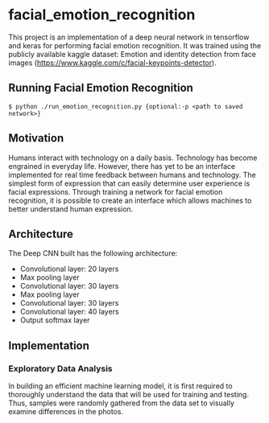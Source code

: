 # facial_emotion_recognition
This project is an implementation of a deep neural network in tensorflow and keras for performing facial emotion recognition. It was trained using the publicly available kaggle dataset: Emotion and identity detection from face images (https://www.kaggle.com/c/facial-keypoints-detector).

## Running Facial Emotion Recognition
```
$ python ./run_emotion_recognition.py {optional:-p <path to saved network>} 
```

## Motivation
Humans interact with technology on a daily basis. Technology has become engrained in everyday life. However, there has yet to be an interface implemented for real time feedback between humans and technology. The simplest form of expression that can easily determine user experience is facial expressions. Through training a network for facial emotion recognition, it is possible to create an interface which allows machines to better understand human expression.

## Architecture
The Deep CNN built has the following architecture:
  - Convolutional layer: 20 layers
  - Max pooling layer
  - Convolutional layer: 30 layers
  - Max pooling layer
  - Convolutional layer: 30 layers
  - Convolutional layer: 40 layers
  - Output softmax layer

## Implementation
### Exploratory Data Analysis
In building an efficient machine learning model, it is first required to thoroughly understand the data that will be used for training and testing. Thus, samples were randomly gathered from the data set to visually examine differences in the photos.
